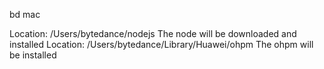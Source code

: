 bd mac

Location: /Users/bytedance/nodejs
The node will be downloaded and installed
Location: /Users/bytedance/Library/Huawei/ohpm
The ohpm will be installed